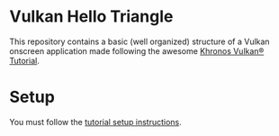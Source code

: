 # Vulkan Hello Triangle

This repository contains a basic (well organized) structure of a Vulkan onscreen application made following the
awesome [Khronos Vulkan® Tutorial](https://docs.vulkan.org/tutorial/latest/00_Introduction.html).

# Setup

You must follow
the [tutorial setup instructions](https://docs.vulkan.org/tutorial/latest/02_Development_environment.html).
